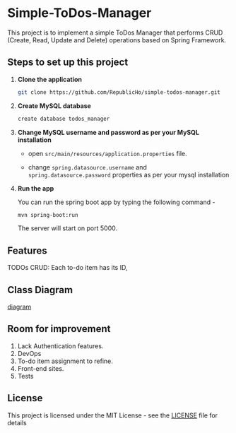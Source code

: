 # Simple-ToDos-Manager

This project is to implement a simple ToDos Manager that 
performs CRUD (Create, Read, Update and Delete) operations 
based on Spring Framework. 

## Steps to set up this project
1. **Clone the application**

   ```bash
   git clone https://github.com/RepublicHo/simple-todos-manager.git
   ```
   
2. **Create MySQL database**

   ```bash
   create database todos_manager
   ```
3. **Change MySQL username and password as per your MySQL installation**

    + open `src/main/resources/application.properties` file.

    + change `spring.datasource.username` and `spring.datasource.password` properties as per your mysql installation

4. **Run the app**

   You can run the spring boot app by typing the following command -

   ```bash
   mvn spring-boot:run
   ```

   The server will start on port 5000.

## Features
TODOs CRUD: Each to-do item has its ID, 

## Class Diagram

[diagram](/src/main/java/com/example/simpletodosmanager/uml/diagram.png)


## Room for improvement

1. Lack Authentication features. 
2. DevOps
3. To-do item assignment to refine. 
4. Front-end sites. 
5. Tests
## License

This project is licensed under the MIT License - see the [LICENSE](LICENSE) file for details